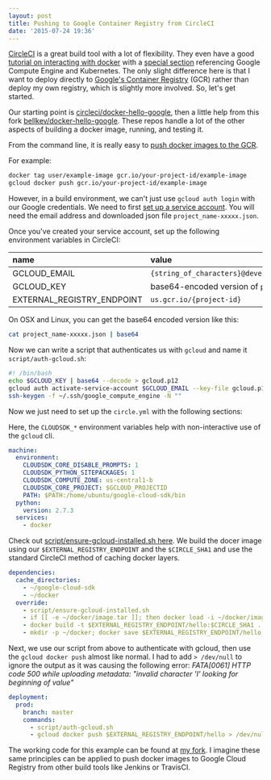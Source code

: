 ```yaml
---
layout: post
title: Pushing to Google Container Registry from CircleCI
date: '2015-07-24 19:36'
---
```


[CircleCI]() is a great build tool with a lot of flexibility. They even have a good [tutorial on interacting with docker](https://circleci.com/docs/docker) with a [special section](https://circleci.com/docs/docker#google-compute-engine-and-kubernetes) referencing Google Compute Engine and Kubernetes. The only slight difference here is that I want to deploy directly to [Google's Container Registry](https://cloud.google.com/container-registry/) (GCR) rather than deploy my own registry, which is slightly more involved. So, let's get started.

Our starting point is [circleci/docker-hello-google](https://github.com/circleci/docker-hello-google), then a little help from this fork [bellkev/docker-hello-google](https://github.com/bellkev/docker-hello-google). These repos handle a lot of the other aspects of building a docker image, running, and testing it.

From the command line, it is really easy to [push docker images to the GCR](https://cloud.google.com/container-registry/#pushing_to_the_registry).

For example:
```sh
docker tag user/example-image gcr.io/your-project-id/example-image
gcloud docker push gcr.io/your-project-id/example-image
```

However, in a build environment, we can't just use `gcloud auth login` with our Google credentials. We need to first [set up a service account](https://developers.google.com/identity/protocols/OAuth2ServiceAccount#creatinganaccount). You will need the email address and downloaded json file `project_name-xxxxx.json`.

Once you've created your service account, set up the following environment variables in CircleCI:

| name                       | value                                                  |
|:---------------------------|:-------------------------------------------------------|
| GCLOUD_EMAIL               | `{string_of_characters}@developer.gserviceaccount.com` |
| GCLOUD_KEY                 | base64-encoded version of `project_name-xxxxx.json`    |
| EXTERNAL_REGISTRY_ENDPOINT | `us.gcr.io/{project-id}`                               |

On OSX and Linux, you can get the base64 encoded version like this:

```sh
cat project_name-xxxxx.json | base64
```

Now we can write a script that authenticates us with `gcloud` and name it `script/auth-gcloud.sh`:

```sh
#! /bin/bash
echo $GCLOUD_KEY | base64 --decode > gcloud.p12
gcloud auth activate-service-account $GCLOUD_EMAIL --key-file gcloud.p12
ssh-keygen -f ~/.ssh/google_compute_engine -N ""
```

Now we just need to set up the `circle.yml` with the following sections:

Here, the `CLOUDSDK_*` environment variables help with non-interactive use of the `gcloud` cli.

```yaml
machine:
  environment:
    CLOUDSDK_CORE_DISABLE_PROMPTS: 1
    CLOUDSDK_PYTHON_SITEPACKAGES: 1
    CLOUDSDK_COMPUTE_ZONE: us-central1-b
    CLOUDSDK_CORE_PROJECT: $GCLOUD_PROJECTID
    PATH: $PATH:/home/ubuntu/google-cloud-sdk/bin
  python:
    version: 2.7.3
  services:
    - docker
```

Check out [script/ensure-gcloud-installed.sh here](https://github.com/smerchek/docker-hello-google/blob/master/script/ensure-gcloud-installed.sh). We build the docer image using our `$EXTERNAL_REGISTRY_ENDPOINT` and the `$CIRCLE_SHA1` and use the standard CircleCI method of caching docker layers.

```yaml
dependencies:
  cache_directories:
    - ~/google-cloud-sdk
    - ~/docker
  override:
    - script/ensure-gcloud-installed.sh
    - if [[ -e ~/docker/image.tar ]]; then docker load -i ~/docker/image.tar; fi
    - docker build -t $EXTERNAL_REGISTRY_ENDPOINT/hello:$CIRCLE_SHA1 .
    - mkdir -p ~/docker; docker save $EXTERNAL_REGISTRY_ENDPOINT/hello:$CIRCLE_SHA1 > ~/docker/image.tar
```

Next, we use our script from above to authenticate with gcloud, then use the `gcloud docker push` almost like normal. I had to add `> /dev/null` to ignore the output as it was causing the following error: _FATA[0061] HTTP code 500 while uploading metadata: "invalid character 'I' looking for beginning of value"_

```yaml
deployment:
  prod:
    branch: master
    commands:
      - script/auth-gcloud.sh
      - gcloud docker push $EXTERNAL_REGISTRY_ENDPOINT/hello > /dev/null
```

The working code for this example can be found at [my fork](https://github.com/smerchek/docker-hello-google). I imagine these same principles can be applied to push docker images to Google Cloud Registry from other build tools like Jenkins or TravisCI.